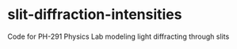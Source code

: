 # slit-diffraction-intensities
Code for PH-291 Physics Lab modeling light diffracting through slits
